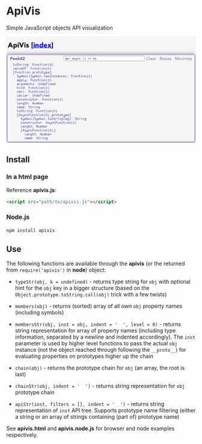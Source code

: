# ApiVis

Simple JavaScript objects API visualization

![Screenshot](./screenshot.png)

## Install

### In a html page

Reference **apivis.js**:  

```html
<script src="path/to/apivis.js"></script>
```

### Node.js

```bash
npm install apivis
```

## Use

The following functions are available through the **apivis** (or the returned from `require('apivis')` in **node**) object:

- `typeStr(obj, k = undefined)` - returns type string for `obj` with optional hint for the `obj` key in a bigger structure (based on the `Object.prototype.toString.call(obj)` trick with a few twists)

- `members(obj)` - returns (sorted) array of all *own* `obj` property names (including symbols)

- `membersStr(obj, inst = obj, indent = '  ', level = 0)` - returns string representation for array of property names (including type information, separated by a newline and indented accordingly). The `inst` parameter is used by higher level functions to pass the actual `obj` instance (not the object reached through following the `__proto__`) for evaluating properties on prototypes higher up the chain

- `chain(obj)` - returns the prototype chain for `obj` (an array, the root is last)

- `chainStr(obj, indent = '  ')` - returns string representation for `obj` prototype chain

- `apiStr(inst, filters = [], indent = '  ')` - returns string representation of `inst` API tree. Supports prototype name filtering (either a string or an array of strings containing (part of) prototype name)

See **apivis.html** and **apivis.node.js** for browser and node examples respectively.
